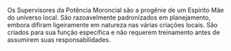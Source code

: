 ﻿Os Supervisores da Potência Moroncial são a progênie de um Espírito Mãe do universo local. São razoavelmente padronizados em planejamento, embora difiram ligeiramente em natureza nas várias criações locais. São criados para sua função específica e não requerem treinamento antes de assumirem suas responsabilidades.